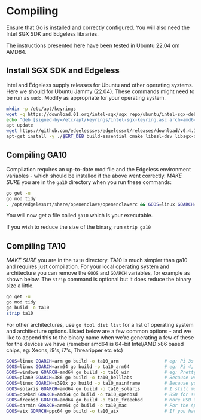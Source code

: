 # Compiling

Ensure that Go is installed and correctly configured. You will also need the Intel SGX SDK and Edgeless libraries.

The instructions presented here have been tested in Ubuntu 22.04 om AMD64.

## Install SGX SDK and Edgeless

Intel and Edgeless supply releases for Ubuntu and other operating systems. Here we should for Ubuntu Jammy (22.04). These commands might need to be run as `sudo`. Modify as appropriate for your operating system.

```bash
mkdir -p /etc/apt/keyrings 
wget -q https://download.01.org/intel-sgx/sgx_repo/ubuntu/intel-sgx-deb.key -O /etc/apt/keyrings/intel-sgx-keyring.asc 
echo "deb [signed-by=/etc/apt/keyrings/intel-sgx-keyring.asc arch=amd64] https://download.01.org/intel-sgx/sgx_repo/ubuntu jammy main" > /etc/apt/sources.list.d/intel-sgx.list 
apt update  
wget https://github.com/edgelesssys/edgelessrt/releases/download/v0.4.1/edgelessrt_0.4.1_amd64_ubuntu-22.04.deb 
apt-get install -y ./$ERT_DEB build-essential cmake libssl-dev libsgx-dcap-default-qpl libsgx-dcap-ql libsgx-dcap-quote-verify
```

## Compiling GA10

Compilation requires an up-to-date mod file and the Edgeless environment variables - which should be installed if the above went correctly. *MAKE SURE* you are in the `ga10` directory when you run these commands:

```bash
go get -u
go mod tidy
. /opt/edgelessrt/share/openenclave/openenclaverc && GOOS=linux GOARCH=amd64 go build -o ga10
```

You will now get a file called `ga10` which is your executable.

If you wish to reduce the size of the binary, run `strip ga10`

## Compiling TA10

*MAKE SURE* you are in the `ta10` directory.  TA10 is much simpler than ga10 and requires just compilation. For your local operating system and architecture you can remove the `GOOS` and `GOARCH` variables, for example as shown below. The `strip` command is optional but it does reduce the binary size a little.

```bash
go get -u
go mod tidy
go build -o ta10
strip ta10
```

For other architectures, use `go tool dist list` for a list of operating system and architecture options. Listed below are a few common options - and we like to append this to the binary name when we're generating a few of these for the devices we have (remeber amd64 is 64-bit Intel/AMD x86 based chips, eg: Xeons, i9's, i7's, Threaripper etc etc)

```bash
GOOS=linux GOARCH=arm go build -o ta10_arm                 # eg: Pi 3s
GOOS=linux GOARCH=arm64 go build -o ta10_arm64             # eg: Pi 4, 5s in 64-bit mode (also 3's I think)
GOOS=windows GOARCH=amd64 go build -o ta10_win             # eg: Pretty much every Win10, Win11 machine
GOOS=plan9 GOARCH=386 go build -o ta10_belllabs            # Because we're Bell Labs....
GOOS=linux GOARCH=s390x go build -o ta10_mainframe         # Because you either have an z-Series in the basement or Hercules
GOOS=solaris GOARCH=amd64 go build -o ta10_solaris         # I still mourn the lost of the SparcStation and UltraSparcs, RIP Sun.
GOOS=opebsd GOARCH=amd64 go build -o ta10_openbsd          # BSD for security
GOOS=freebsd GOARCH=amd64 go build -o ta10_freeebsd        # More BSD fun
GOOS=darmin GOARCH=arm64 go build -o ta10_mac              # For the Apple people out there...no TPM, but if you figure out attesting a T2 let me know
GOOS=aix GOARCH=ppc64 go build -o ta10_aix                 # If you have an AIX box, let me know...DRTM is supported during boot and a TPM too?
```

